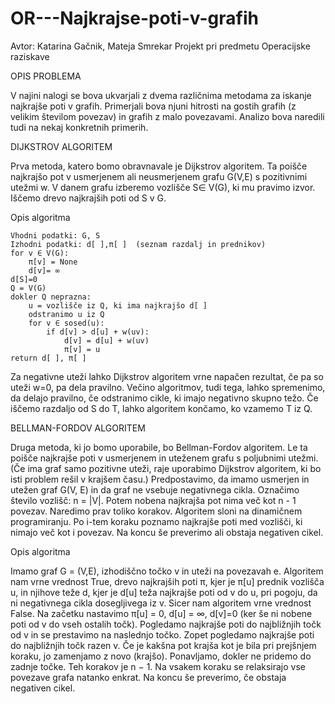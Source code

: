 # OR---Najkrajse-poti-v-grafih

Avtor: Katarina Gačnik, Mateja Smrekar
Projekt pri predmetu Operacijske raziskave 

OPIS PROBLEMA

V najini nalogi se bova ukvarjali z dvema različnima metodama za iskanje najkrajše poti v grafih. Primerjali bova njuni hitrosti na gostih grafih (z velikim številom povezav) in grafih z malo povezavami. Analizo bova naredili tudi na nekaj konkretnih primerih. 

DIJKSTROV ALGORITEM

Prva metoda, katero bomo obravnavale je Dijkstrov algoritem. Ta poišče najkrajšo pot v usmerjenem ali neusmerjenem grafu G(V,E) s pozitivnimi utežmi w. V danem grafu izberemo vozlišče S∈ V(G), ki mu pravimo izvor. Iščemo drevo najkrajših poti od S v G. 

Opis algoritma
```
Vhodni podatki: G, S
Izhodni podatki: d[ ],π[ ]  (seznam razdalj in prednikov)
for v ∈ V(G):
	π[v] = None
	d[v]= ∞
d[S]=0
Q = V(G)
dokler Q neprazna:
	u = vozlišče iz Q, ki ima najkrajšo d[ ]
	odstranimo u iz Q
	for v ∈ sosed(u):
		if d[v] > d[u] + w(uv):
			d[v] = d[u] + w(uv)
			π[v] = u
return d[ ], π[ ]
```

Za negativne uteži lahko Dijkstrov algoritem vrne napačen rezultat, če pa so uteži w=0, pa dela pravilno. Večino algoritmov, tudi tega, lahko spremenimo, da delajo pravilno, če odstranimo cikle, ki imajo negativno skupno težo.
Če iščemo razdaljo od S do T, lahko algoritem končamo, ko vzamemo T iz Q.

BELLMAN-FORDOV ALGORITEM

Druga metoda, ki jo bomo uporabile, bo Bellman-Fordov algoritem. Le ta poišče najkrajše poti v usmerjenem in uteženem grafu s poljubnimi utežmi. (Če ima graf samo pozitivne uteži, raje uporabimo Dijkstrov algoritem, ki bo isti problem rešil v krajšem času.)
Predpostavimo, da imamo usmerjen in utežen graf G(V, E) in da graf ne vsebuje negativnega cikla. Označimo število vozlišč: n = |V|. Potem nobena najkrajša pot nima več kot n - 1 povezav. Naredimo prav toliko korakov. Algoritem sloni na dinamičnem programiranju. Po i-tem koraku poznamo najkrajše poti med vozlišči, ki nimajo več kot i povezav. Na koncu še preverimo ali obstaja negativen cikel.

Opis algoritma

Imamo graf G = (V,E), izhodiščno točko v in uteži na povezavah e. Algoritem nam vrne vrednost True, drevo najkrajših poti π, kjer je π[u] prednik vozlišča u, in njihove teže d, kjer je d[u] teža najkrajše poti od v do u, pri pogoju, da ni negativnega cikla dosegljivega iz v. Sicer nam algoritem vrne vrednost False.
Na začetku nastavimo π[u] =  0, d[u] = ∞, d[v]=0 (ker še ni nobene poti od v do vseh ostalih točk). Pogledamo najkrajše poti do najbližnjih točk od v in se prestavimo na naslednjo točko. Zopet pogledamo najkrajše poti do najbližnjih točk razen v. Če je kakšna pot krajša kot je bila pri prejšnjem koraku, jo zamenjamo z novo (krajšo). Ponavljamo, dokler ne pridemo do zadnje točke. Teh korakov je n − 1. Na vsakem koraku se relaksirajo vse povezave grafa natanko enkrat. Na koncu še preverimo, če obstaja negativen cikel.

